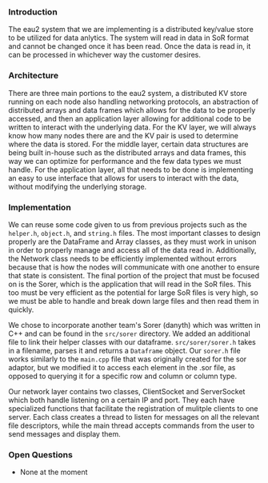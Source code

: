 ### Introduction
The eau2 system that we are implementing is a distributed key/value store to be utilized for data anlytics. The system will read in data in SoR format and cannot be changed once it has been read. Once the data is read in, it can be processed in whichever way the customer desires.

### Architecture
There are three main portions to the eau2 system, a distributed KV store running on each node also handling networking protocols, an abstraction of distributed arrays and data frames which allows for the data to be properly accessed, and then an application layer allowing for additional code to be written to interact with the underlying data. For the KV layer, we will always know how many nodes there are and the KV pair is used to determine where the data is stored. For the middle layer, certain data structures are being built in-house such as the distributed arrays and data frames, this way we can optimize for performance and the few data types we must handle. For the application layer, all that needs to be done is implementing an easy to use interface that allows for users to interact with the data, without modifying the underlying storage.

### Implementation
We can reuse some code given to us from previous projects such as the `helper.h`, `object.h`, and `string.h` files. The most important classes to design properly are the DataFrame and Array classes, as they must work in unison in order to properly manage and access all of the data read in. Additionally, the Network class needs to be efficiently implemented without errors because that is how the nodes will communicate with one another to ensure that state is consistent. The final portion of the project that must be focused on is the Sorer, which is the application that will read in the SoR files. This too must be very efficient as the potential for large SoR files is very high, so we must be able to handle and break down large files and then read them in quickly. 

We chose to incorporate another team's Sorer (danyth) which was written in C++ and can be found in the `src/sorer` directory. We added an additional file to link their helper classes with our dataframe. `src/sorer/sorer.h` takes in a filename, parses it and returns a `Dataframe` object. Our `sorer.h` file works similarly to the `main.cpp` file that was originally created for the sor adaptor, but we modified it to access each element in the .sor file, as opposed to querying it for a specific row and column or column type.

Our network layer contains two classes, ClientSocket and ServerSocket which both handle listening on a certain IP and port. They each have specialized functions that facilitate the registration of mulitple clients to one server. Each class creates a thread to listen for messages on all the relevant file descriptors, while the main thread accepts commands from the user to send messages and display them. 

### Open Questions
- None at the moment
